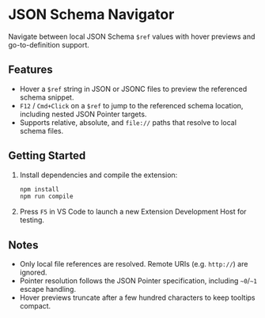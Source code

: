 # JSON Schema Navigator

Navigate between local JSON Schema `$ref` values with hover previews and go-to-definition support.

## Features

- Hover a `$ref` string in JSON or JSONC files to preview the referenced schema snippet.
- `F12` / `Cmd+Click` on a `$ref` to jump to the referenced schema location, including nested JSON Pointer targets.
- Supports relative, absolute, and `file://` paths that resolve to local schema files.

## Getting Started

1. Install dependencies and compile the extension:
   ```bash
   npm install
   npm run compile
   ```
2. Press `F5` in VS Code to launch a new Extension Development Host for testing.

## Notes

- Only local file references are resolved. Remote URIs (e.g. `http://`) are ignored.
- Pointer resolution follows the JSON Pointer specification, including `~0`/`~1` escape handling.
- Hover previews truncate after a few hundred characters to keep tooltips compact.
